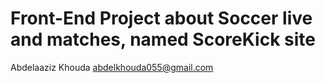 # Front-End Project about Soccer live and matches, named ScoreKick site
Abdelaaziz Khouda <abdelkhouda055@gmail.com>
